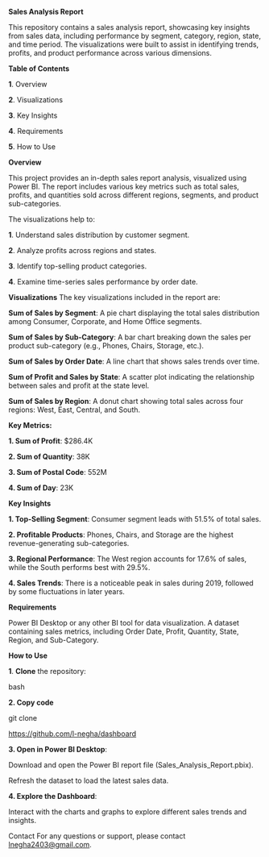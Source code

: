 **Sales Analysis Report**

This repository contains a sales analysis report, showcasing key insights from sales data, including performance by segment, category, region, state, and time period. The visualizations were built to assist in identifying trends, profits, and product performance across various dimensions.



**Table of Contents**

**1**. Overview

**2**. Visualizations

**3**. Key Insights

**4**. Requirements

**5**. How to Use



**Overview**

This project provides an in-depth sales report analysis, visualized using Power BI. The report includes various key metrics such as total sales, profits, and quantities sold across different regions, segments, and product sub-categories.

The visualizations help to:

**1**. Understand sales distribution by customer segment.

**2**. Analyze profits across regions and states.

**3**. Identify top-selling product categories.

**4**. Examine time-series sales performance by order date.




**Visualizations**
The key visualizations included in the report are:

**Sum of Sales by Segment**: A pie chart displaying the total sales distribution among Consumer, Corporate, and Home Office segments.

**Sum of Sales by Sub-Category**: A bar chart breaking down the sales per product sub-category (e.g., Phones, Chairs, Storage, etc.).

**Sum of Sales by Order Date**: A line chart that shows sales trends over time.

**Sum of Profit and Sales by State**: A scatter plot indicating the relationship between sales and profit at the state level.

**Sum of Sales by Region**: A donut chart showing total sales across four regions: West, East, Central, and South.




**Key Metrics:**

**1. Sum of Profit**: $286.4K

**2. Sum of Quantity**: 38K

**3. Sum of Postal Code**: 552M

**4. Sum of Day**: 23K



**Key Insights**

**1. Top-Selling Segment**: Consumer segment leads with 51.5% of total sales.

**2. Profitable Products**: Phones, Chairs, and Storage are the highest revenue-generating sub-categories.

**3. Regional Performance**: The West region accounts for 17.6% of sales, while the South performs best with 29.5%.

**4. Sales Trends**: There is a noticeable peak in sales during 2019, followed by some fluctuations in later years.



**Requirements**

Power BI Desktop or any other BI tool for data visualization.
A dataset containing sales metrics, including Order Date, Profit, Quantity, State, Region, and Sub-Category.



**How to Use**

**1**. **Clone** the repository:

bash

**2. Copy code**

git clone 


https://github.com/l-negha/dashboard


**3. Open in Power BI Desktop**:

Download and open the Power BI report file (Sales_Analysis_Report.pbix).

Refresh the dataset to load the latest sales data.

**4. Explore the Dashboard**:

Interact with the charts and graphs to explore different sales trends and insights.



Contact For any questions or support, please contact lnegha2403@gmail.com.
